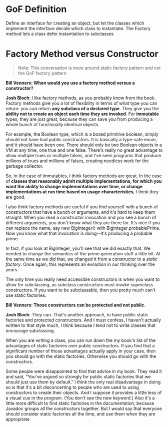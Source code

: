 # GoF Definition
Define an interface for creating an object, but let the classes which implement the interface decide which class to instantiate. The Factory method lets a class defer instantiation to subclasses


# Factory Method versus Constructor

> Note: This conversation is more around static factory pattern and not the GoF factory pattern

**Bill Venners: When would you use a factory method versus a constructor?**

**Josh Bloch**: I like factory methods, as you probably know from the book. Factory methods give you a lot of flexibility in terms of what type you can return: you can return **any subclass of a declared type**. They give you the **ability not to create an object each time they are invoked**. For **immutable** types, they are just great, because they can save you from producing a whole bunch of functionally identical objects.

For example, the Boolean type, which is a boxed primitive boolean, simply should not have had public constructors. It is basically a type-safe enum, and it should have been one. There should only be two Boolean objects in a VM at any time, one true and one false. There's really no great advantage to allow multiple trues or multiple falses, and I've seen programs that produce millions of trues and millions of falses, creating needless work for the garbage collector.

So, in the case of immutables, I think factory methods are great. In the case of **classes that reasonably admit multiple implementations, for which you want the ability to change implementations over time, or change implementations at run time based on usage characteristics**, I think they are good.

I also think factory methods are useful if you find yourself with a bunch of constructors that have a bunch or arguments, and it's hard to keep them straight. When you read a constructor invocation and you see a bunch of different arguments, you don't know what they are there for. It's nice if you can replace the name, say new BigInteger() with BigInteger.probablePrime. Now you know what that invocation is doing--it's producing a probable prime.

In fact, if you look at BigInteger, you'll see that we did exactly that. We needed to change the semantics of the prime generation stuff a little bit. At the same time as we did that, we changed it from a constructor to a _static factory_. Once again, this represents an evolution in our thinking over the years.

The only time you really need accessible constructors is when you want to allow for subclassing, as subclass constructors must invoke superclass constructors. If you want to be subclassable, then you pretty much can't use static factories.

**Bill Venners: Those constructors can be protected and not public.**

**Josh Bloch**: They can. That's another approach, to have public static factories and protected constructors. And I must confess, I haven't actually written to that style much, I think because I tend not to write classes that encourage subclassing.

When you are writing a class, you can run down the my book's list of the advantages of static factories over public constructors. If you find that a significant number of those advantages actually apply in your case, then you should go with the static factories. Otherwise you should go with the constructors.

Some people were disappointed to find that advice in my book. They read it and said, "You've argued so strongly for public static factories that we should just use them by default." I think the only real disadvantage in doing so is that it's a bit disconcerting to people who are used to using constructors to create their objects. And I suppose it provides a little less of a visual cue in the program. (You don't see the new keyword.) Also it's a little more difficult to find static factories in the documentation, because Javadoc groups all the constructors together. But I would say that everyone should consider static factories all the time, and use them when they are appropriate.
